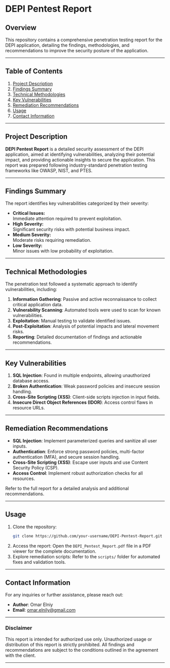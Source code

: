 # DEPI Pentest Report

## Overview
This repository contains a comprehensive penetration testing report for the DEPI application, detailing the findings, methodologies, and recommendations to improve the security posture of the application.

---

## Table of Contents

1. [Project Description](#project-description)
2. [Findings Summary](#findings-summary)
3. [Technical Methodologies](#technical-methodologies)
4. [Key Vulnerabilities](#key-vulnerabilities)
5. [Remediation Recommendations](#remediation-recommendations)
6. [Usage](#usage)
7. [Contact Information](#contact-information)

---

## Project Description

**DEPI Pentest Report** is a detailed security assessment of the DEPI application, aimed at identifying vulnerabilities, analyzing their potential impact, and providing actionable insights to secure the application. This report was prepared following industry-standard penetration testing frameworks like OWASP, NIST, and PTES.

---

## Findings Summary

The report identifies key vulnerabilities categorized by their severity:

- **Critical Issues:**  
  Immediate attention required to prevent exploitation.
- **High Severity:**  
  Significant security risks with potential business impact.
- **Medium Severity:**  
  Moderate risks requiring remediation.
- **Low Severity:**  
  Minor issues with low probability of exploitation.

---

## Technical Methodologies

The penetration test followed a systematic approach to identify vulnerabilities, including:

1. **Information Gathering**: Passive and active reconnaissance to collect critical application data.
2. **Vulnerability Scanning**: Automated tools were used to scan for known vulnerabilities.
3. **Exploitation**: Manual testing to validate identified issues.
4. **Post-Exploitation**: Analysis of potential impacts and lateral movement risks.
5. **Reporting**: Detailed documentation of findings and actionable recommendations.

---

## Key Vulnerabilities

1. **SQL Injection**: Found in multiple endpoints, allowing unauthorized database access.
2. **Broken Authentication**: Weak password policies and insecure session handling.
3. **Cross-Site Scripting (XSS)**: Client-side scripts injection in input fields.
4. **Insecure Direct Object References (IDOR)**: Access control flaws in resource URLs.

---

## Remediation Recommendations

- **SQL Injection**:
  Implement parameterized queries and sanitize all user inputs.
- **Authentication**:
  Enforce strong password policies, multi-factor authentication (MFA), and secure session handling.
- **Cross-Site Scripting (XSS)**:
  Escape user inputs and use Content Security Policy (CSP).
- **Access Control**:
  Implement robust authorization checks for all resources.

Refer to the full report for a detailed analysis and additional recommendations.

---

## Usage

1. Clone the repository:
   ```bash
   git clone https://github.com/your-username/DEPI-Pentest-Report.git
   ```
2. Access the report:
   Open the `DEPI_Pentest_Report.pdf` file in a PDF viewer for the complete documentation.
3. Explore remediation scripts:
   Refer to the `scripts/` folder for automated fixes and validation tools.

---

## Contact Information

For any inquiries or further assistance, please reach out:

- **Author**: Omar Elniy
- **Email**: omar.elnily@gmail.com

---

### Disclaimer

This report is intended for authorized use only. Unauthorized usage or distribution of this report is strictly prohibited. All findings and recommendations are subject to the conditions outlined in the agreement with the client.

---

